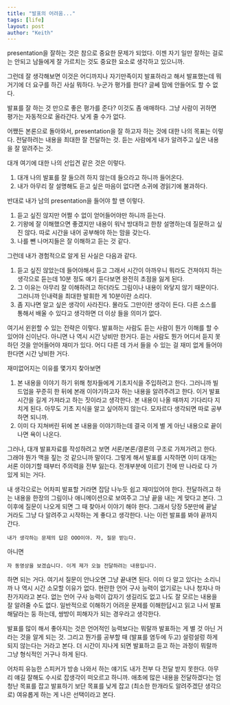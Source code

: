 ```yaml
---
title: "발표의 어려움..."
tags: [life]
layout: post
author: "Keith"
---
```


presentation을 잘하는 것은 참으로 중요한 문제가 되었다. 이젠 자기 일만 잘하는 걸로는 안되고 남들에게 잘 가르치는 것도 중요한 요소로 생각하고 있으니까.

그런데 잘 생각해보면 이것은 어디까지나 자기만족이지 발표하라고 해서 발표했는데 뭐 거기에 더 요구를 하긴 사실 뭐하다. 누군가 평가를 한다? 글쎄 맘에 안들어도 할 수 없다. 

발표를 잘 하는 것 만으로 좋은 평가를 준다? 이것도 좀 애매하다. 그냥 사람이 귀하면 평가는 자동적으로 올라간다. 낮게 줄 수가 없다.

어쨌든 본론으로 돌아와서, presentation을 잘 하고자 하는 것에 대한 나의 목표는 이렇다. 전달하려는 내용을 최대한 잘 전달하는 것. 듣는 사람에게 내가 알려주고 싶은 내용을 잘 알려주는 것.

대개 여기에 대한 나의 선입견 같은 것은 이렇다.

1) 대개 나의 발표를 잘 들으려 하지 않는데 들으라고 하니까 들어온다.
2) 내가 아무리 잘 설명해도 듣고 싶은 마음이 없다면 소귀에 경읽기에 불과하다.

반대로 내가 남의 presentation을 들어야 할 땐 이렇다.

1) 듣고 싶진 않지만 어쩔 수 없이 얻어들어야만 하니까 듣는다. 
2) 기왕에 잘 이해했으면 좋겠지만 내용이 워낙 방대하고 한창 설명하는데 질문하고 싶진 않다. 따로 시간을 내어 공부해야 하는 맘을 갖는다.
3) 나를 뺀 나머지들은 잘 이해하고 듣는 것 같다.

그런데 내가 경험적으로 알게 된 사실은 다음과 같다.

1) 듣고 싶진 않았는데 들어야해서 듣고 그래서 시간이 아까우니 뭐라도 건져야지 하는 생각으로 듣는데 10분 정도 얘기 듣다보면 완전히 초점을 잃게 된다.
2) 그 이유는 아무리 잘 이해하려고 하더라도 그림이나 내용이 와닿지 않기 때문이다. 그러니까 인내력을 최대한 발휘한 게 10분이란 소리다.
3) 좀 지나면 알고 싶은 생각이 사라진다. 몰라도 그만이란 생각이 든다. 다른 소스를 통해서 배울 수 있다고 생각하면 더 이상 들을 의미가 없다.

여기서 윈윈할 수 있는 전략은 이렇다. 발표하는 사람도 듣는 사람이 뭔가 이해를 할 수 있어야 신이난다. 아니면 나 역시 시간 낭비만 한거다. 듣는 사람도 뭔가 어디서 듣지 못하던 것을 얻어들어야 재미가 있다. 어디 다른 데 가서 들을 수 있는 걸 재미 없게 들어야 한다면 시간 낭비한 거다. 

재미없어지는 이유를 몇가지 찾아보면
1) 본 내용을 이야기 하기 위해 청자들에게 기초지식을 주입하려고 한다. 그러니까 빌드업을 꾸준히 한 뒤에 본래 이야기하고자 하는 내용을 알려주려고 한다. 이거 발표시간을 길게 가져라고 하는 짓이라고 생각한다. 본 내용이 나올 때까지 기다리다 지치게 된다. 아무도 기초 지식을 알고 싶어하지 않는다. 모자르다 생각되면 따로 공부하면 되니까.
2) 이미 다 지쳐버린 뒤에 본 내용을 이야기하는데 결국 이게 별 게 아닌 내용으로 끝이 나면 욕이 나온다.

그러나, 대개 발표자료를 작성하려고 보면 서론/본론/결론의 구조로 가져가려고 한다. 그래야 뭔가 맥을 짚는 것 같으니까 말이다. 그렇게 해서 발표를 시작하면 이미 대개는 서론 이야기할 때부터 주의력을 전부 잃는다. 전개부분에 이르기 전에 딴 나라로 다 가 있게 되는 거다. 

내 생각으로는 어차피 발표할 거라면 잡담 나누듯 쉽고 재미있어야 한다. 전달하려고 하는 내용을 한장의 그림이나 애니메이션으로 보여주고 그냥 끝을 내는 게 맞다고 본다. 그 이후에 질문이 나오게 되면 그 때 찾아서 이야기 해야 한다. 그래서 당장 5분만에 끝날 거라도 그냥 다 알려주고 시작하는 게 좋다고 생각한다. 나는 이런 발표를 봐야 끝까지 간다.

```
내가 생각하는 문제의 답은 OOO이야. 자, 질문 받는다.
```

아니면 

```
자 동영상을 보겠습니다. 이게 제가 오늘 전달하려는 내용입니다. 
```

하면 되는 거다. 여기서 질문이 안나오면 그냥 끝내면 된다. 이미 다 알고 있다는 소리니까 나 역시 시간 소모할 이유가 없다. 
현란한 언어 구사 능력이 없기로는 나나 청자나 마찬가지라고 본다. 없는 언어 구사 능력이 갑자기 생길리도 없고 나도 잘 모르는 내용을 잘 알려줄 수도 없다. 일반적으로 이해하기 어려운 문제를 이해한답시고 읽고 나서 발표해달라는 둥 하는데, 쌍방이 피해자가 되는 경우라고 생각한다.

발표를 많이 해서 좋아지는 것은 언어적인 능력보다는 뭐랄까 발표하는 게 별 것 아닌 거라는 것을 알게 되는 것. 그리고 뭔가를 공부할 때 (발표를 염두에 두고) 설렁설렁 하게 되지 않는다는 거라고 본다. 더 시간이 지나게 되면 발표하고 듣고 하는 과정이 뭐랄까 그냥 형식적인 거구나 하게 된다. 

어차피 유능한 스피커가 방송 나와서 하는 얘기도 내가 전부 다 전달 받지 못한다. 아무리 얘길 잘해도 수시로 잡생각이 떠오르고 하니까. 애초에 많은 내용을 전달하겠다는 엄청난 목표를 잡고 발표하기 보단 목표를 낮게 잡고 (최소한 한개라도 알려주겠단 생각으로) 여유롭게 하는 게 나은 선택이라고 본다. 



